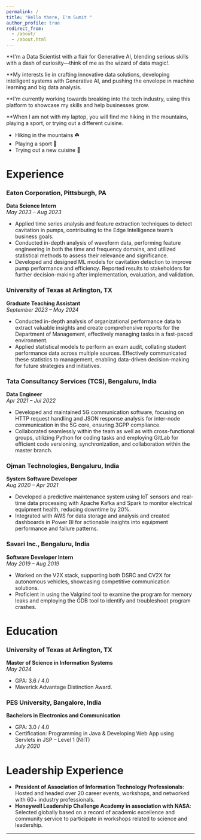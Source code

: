 ```yaml
---
permalink: /
title: "Hello there, I'm Sumit "
author_profile: true
redirect_from: 
  - /about/
  - /about.html
---
```


**I'm a Data Scientist with a flair for Generative AI, blending serious skills with a dash of curiosity—think of me as the wizard of data magic!.

**My interests lie in crafting innovative data solutions, developing intelligent systems with Generative AI, and pushing the envelope in machine learning and big data analysis.

**I'm currently working towards breaking into the tech industry, using this platform to showcase my skills and help businesses grow.

**When I am not with my laptop, you will find me hiking in the mountains, playing a sport, or trying out a different cuisine.

*  Hiking in the mountains	:shamrock:
*  Playing a sport :badminton:
*  Trying out a new cuisine :fork_and_knife:

# Experience

### Eaton Corporation, Pittsburgh, PA
**Data Science Intern**  
*May 2023 – Aug 2023*  
- Applied time series analysis and feature extraction techniques to detect cavitation in pumps, contributing to the Edge Intelligence team’s business goals.
- Conducted in-depth analysis of waveform data, performing feature engineering in both the time and frequency domains, and utilized statistical methods to assess their relevance and significance.
- Developed and designed ML models for cavitation detection to improve pump performance and efficiency. Reported results to stakeholders for further decision-making after implementation, evaluation, and validation.

### University of Texas at Arlington, TX
**Graduate Teaching Assistant**  
*September 2023 – May 2024*  
- Conducted in-depth analysis of organizational performance data to extract valuable insights and create comprehensive reports for the Department of Management, effectively managing tasks in a fast-paced environment.
- Applied statistical models to perform an exam audit, collating student performance data across multiple sources. Effectively communicated these statistics to management, enabling data-driven decision-making for future strategies and initiatives.

### Tata Consultancy Services (TCS), Bengaluru, India
**Data Engineer**  
*Apr 2021 – Jul 2022*  
- Developed and maintained 5G communication software, focusing on HTTP request handling and JSON response analysis for inter-node communication in the 5G core, ensuring 3GPP compliance.
- Collaborated seamlessly within the team as well as with cross-functional groups, utilizing Python for coding tasks and employing GitLab for efficient code versioning, synchronization, and collaboration within the master branch.

### Ojman Technologies, Bengaluru, India
**System Software Developer**  
*Aug 2020 – Apr 2021*  
- Developed a predictive maintenance system using IoT sensors and real-time data processing with Apache Kafka and Spark to monitor electrical equipment health, reducing downtime by 20%.
- Integrated with AWS for data storage and analysis and created dashboards in Power BI for actionable insights into equipment performance and failure patterns.

### Savari Inc., Bengaluru, India
**Software Developer Intern**  
*May 2019 – Aug 2019*  
- Worked on the V2X stack, supporting both DSRC and CV2X for autonomous vehicles, showcasing competitive communication solutions.
- Proficient in using the Valgrind tool to examine the program for memory leaks and employing the GDB tool to identify and troubleshoot program crashes.

# Education

### University of Texas at Arlington, TX
**Master of Science in Information Systems**  
*May 2024*  
- GPA: 3.6 / 4.0  
- Maverick Advantage Distinction Award.

### PES University, Bangalore, India
**Bachelors in Electronics and Communication**  
- GPA: 3.0 / 4.0  
- Certification: Programming in Java & Developing Web App using Servlets in JSP – Level 1 (NIIT)  
*July 2020*

# Leadership Experience

- **President of Association of Information Technology Professionals**: Hosted and headed over 20 career events, workshops, and networked with 60+ industry professionals.
- **Honeywell Leadership Challenge Academy in association with NASA**: Selected globally based on a record of academic excellence and community service to participate in workshops related to science and leadership.

---
